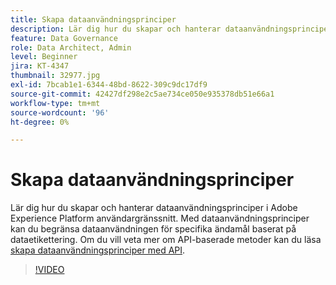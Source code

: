 ```yaml
---
title: Skapa dataanvändningsprinciper
description: Lär dig hur du skapar och hanterar dataanvändningsprinciper i Adobe Experience Platform användargränssnitt. Med dataanvändningsprinciper kan du begränsa dataanvändningen för specifika ändamål baserat på dataetikettering.
feature: Data Governance
role: Data Architect, Admin
level: Beginner
jira: KT-4347
thumbnail: 32977.jpg
exl-id: 7bcab1e1-6344-48bd-8622-309c9dc17df9
source-git-commit: 42427df298e2c5ae734ce050e935378db51e66a1
workflow-type: tm+mt
source-wordcount: '96'
ht-degree: 0%

---
```


# Skapa dataanvändningsprinciper

Lär dig hur du skapar och hanterar dataanvändningsprinciper i Adobe Experience Platform användargränssnitt. Med dataanvändningsprinciper kan du begränsa dataanvändningen för specifika ändamål baserat på dataetikettering. Om du vill veta mer om API-baserade metoder kan du läsa [skapa dataanvändningsprinciper med API](https://experienceleague.adobe.com/docs/experience-platform/data-governance/policies/create.html).

>[!VIDEO](https://video.tv.adobe.com/v/32977?quality=12&learn=on)
